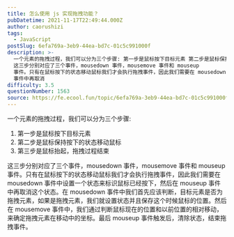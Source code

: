 ```yaml
---
title: 怎么使用 js 实现拖拽功能？
pubDatetime: 2021-11-17T22:49:44.000Z
author: caorushizi
tags:
  - JavaScript
postSlug: 6efa769a-3eb9-44ea-bd7c-01c5c991000f
description: >-
  一个元素的拖拽过程，我们可以分为三个步骤: 第一步是鼠标按下目标元素 第二步是鼠标保持按下的状态移动鼠标 第三步是鼠标抬起，拖拽过程结束
  这三步分别对应了三个事件，mousedown 事件，mousemove 事件和 mouseup
  事件。只有在鼠标按下的状态移动鼠标我们才会执行拖拽事件，因此我们需要在 mousedown 事件中设置一个状态来标识鼠标已经按下，然后在 mouseup
  事件中再取消
difficulty: 3.5
questionNumber: 1563
source: https://fe.ecool.fun/topic/6efa769a-3eb9-44ea-bd7c-01c5c991000f
---
```


一个元素的拖拽过程，我们可以分为三个步骤:

1. 第一步是鼠标按下目标元素
2. 第二步是鼠标保持按下的状态移动鼠标
3. 第三步是鼠标抬起，拖拽过程结束

这三步分别对应了三个事件，mousedown 事件，mousemove 事件和 mouseup 事件。只有在鼠标按下的状态移动鼠标我们才会执行拖拽事件，因此我们需要在 mousedown 事件中设置一个状态来标识鼠标已经按下，然后在 mouseup 事件中再取消这个状态。在 mousedown 事件中我们首先应该判断，目标元素是否为拖拽元素，如果是拖拽元素，我们就设置状态并且保存这个时候鼠标的位置。然后在 mousemove 事件中，我们通过判断鼠标现在的位置和以前位置的相对移动，来确定拖拽元素在移动中的坐标。最后 mouseup 事件触发后，清除状态，结束拖拽事件。
